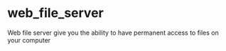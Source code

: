# web_file_server
Web file server give you the ability to have permanent access to files on your computer
